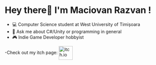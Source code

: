 # Hey there👋 I'm Maciovan Razvan !

- :computer: Computer Science student at West University of Timișoara
- :speech_balloon: Ask me about C#/Unity or programming in general 
- :video_game: Indie Game Developer hobbyist

-Check out my itch page: <a target="_blank" rel="noopener noreferrer" href="https://xpanderex.itch.io">
  <img align="center" alt="itch.io" width="44px" src="https://img.icons8.com/windows/452/itch-io.png" />
</a> 
